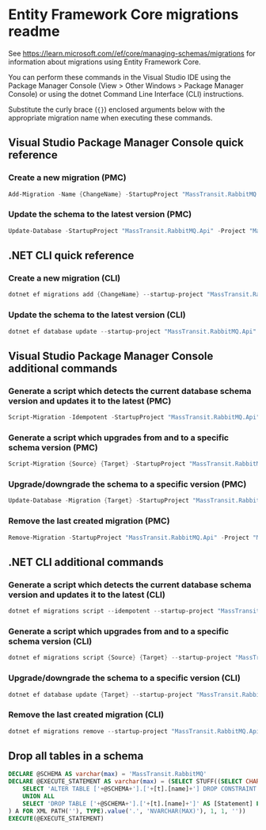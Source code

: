 # Entity Framework Core migrations readme

See <https://learn.microsoft.com//ef/core/managing-schemas/migrations> for information about migrations using Entity Framework Core.

You can perform these commands in the Visual Studio IDE using the Package Manager Console (View > Other Windows > Package Manager Console) or using the dotnet Command Line Interface (CLI) instructions.

Substitute the curly brace (`{}`) enclosed arguments below with the appropriate migration name when executing these commands.

## Visual Studio Package Manager Console quick reference

### Create a new migration (PMC)

```powershell
Add-Migration -Name {ChangeName} -StartupProject "MassTransit.RabbitMQ.Api" -Project "MassTransit.RabbitMQ.Infrastructure"
```

### Update the schema to the latest version (PMC)

```powershell
Update-Database -StartupProject "MassTransit.RabbitMQ.Api" -Project "MassTransit.RabbitMQ.Infrastructure"
```

## .NET CLI quick reference

### Create a new migration (CLI)

```powershell
dotnet ef migrations add {ChangeName} --startup-project "MassTransit.RabbitMQ.Api" --project "MassTransit.RabbitMQ.Infrastructure"
```

### Update the schema to the latest version (CLI)

```powershell
dotnet ef database update --startup-project "MassTransit.RabbitMQ.Api" --project "MassTransit.RabbitMQ.Infrastructure"
```

## Visual Studio Package Manager Console additional commands

### Generate a script which detects the current database schema version and updates it to the latest (PMC)

```powershell
Script-Migration -Idempotent -StartupProject "MassTransit.RabbitMQ.Api" -Project "MassTransit.RabbitMQ.Infrastructure"
```

### Generate a script which upgrades from and to a specific schema version (PMC)

```powershell
Script-Migration {Source} {Target} -StartupProject "MassTransit.RabbitMQ.Api" -Project "MassTransit.RabbitMQ.Infrastructure"
```

### Upgrade/downgrade the schema to a specific version (PMC)

```powershell
Update-Database -Migration {Target} -StartupProject "MassTransit.RabbitMQ.Api" -Project "MassTransit.RabbitMQ.Infrastructure"
```

### Remove the last created migration (PMC)

```powershell
Remove-Migration -StartupProject "MassTransit.RabbitMQ.Api" -Project "MassTransit.RabbitMQ.Infrastructure"
```

## .NET CLI additional commands

### Generate a script which detects the current database schema version and updates it to the latest (CLI)

```powershell
dotnet ef migrations script --idempotent --startup-project "MassTransit.RabbitMQ.Api" --project "MassTransit.RabbitMQ.Infrastructure"
```

### Generate a script which upgrades from and to a specific schema version (CLI)

```powershell
dotnet ef migrations script {Source} {Target} --startup-project "MassTransit.RabbitMQ.Api" --project "MassTransit.RabbitMQ.Infrastructure"
```

### Upgrade/downgrade the schema to a specific version (CLI)

```powershell
dotnet ef database update {Target} --startup-project "MassTransit.RabbitMQ.Api" --project "MassTransit.RabbitMQ.Infrastructure"
```

### Remove the last created migration (CLI)

```powershell
dotnet ef migrations remove --startup-project "MassTransit.RabbitMQ.Api" --project "MassTransit.RabbitMQ.Infrastructure"
```

## Drop all tables in a schema

```sql
DECLARE @SCHEMA AS varchar(max) = 'MassTransit.RabbitMQ'
DECLARE @EXECUTE_STATEMENT AS varchar(max) = (SELECT STUFF((SELECT CHAR(13) + CHAR(10) + [Statement] FROM (
    SELECT 'ALTER TABLE ['+@SCHEMA+'].['+[t].[name]+'] DROP CONSTRAINT ['+[fk].[name]+']' AS [Statement] FROM [sys].[foreign_keys] AS [fk] INNER JOIN [sys].[tables] AS [t] ON [t].[object_id] = [fk].[parent_object_id] INNER JOIN [sys].[schemas] AS [s] ON [s].[schema_id] = [t].[schema_id] WHERE [s].[name] = @SCHEMA
    UNION ALL
    SELECT 'DROP TABLE ['+@SCHEMA+'].['+[t].[name]+']' AS [Statement] FROM [sys].[tables] AS [t] INNER JOIN [sys].[schemas] AS [s] ON [s].[schema_id] = [t].[schema_id] WHERE [s].[name] = @SCHEMA
) A FOR XML PATH(''), TYPE).value('.', 'NVARCHAR(MAX)'), 1, 1, ''))
EXECUTE(@EXECUTE_STATEMENT)
```
